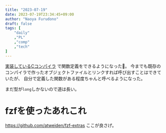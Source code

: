 ```yaml
---
title: "2023-07-19"
date: 2023-07-19T23:34:45+09:00
author: "Naoya Furudono"
draft: false
tags: [
    "daily"
    ,"PL"
    ,"comp"
    ,"tech"
]
---
```


[実装しているCコンパイラ](https://github.com/naoyafurudono/naoyafurudono.github.io)
で関数定義をできるようになった🎉。
今までも既存のコンパイラで作ったオブジェクトファイルとリンクすれば呼び出すことはできていたが、
自分で定義した関数がある程度ちゃんと呼べるようになった。

まだ型が`long`しかないので道は長い。

# fzfを使ったあれこれ

https://github.com/atweiden/fzf-extras ここが良さげ。

